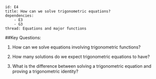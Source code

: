 ````
id: E4
title: How can we solve trigonometric equations?
dependencies:
    - E3
    - G3
thread: Equations and major functions
````
##Key Questions:

1. How can we solve equations involving trigonometric functions?

1. How many solutions do we expect trigonometric equations to have?

1. What is the difference between solving a trigonometric equation and proving a trigonometric identity?
